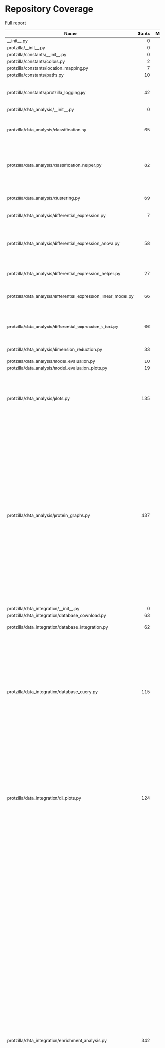 # Repository Coverage

[Full report](https://htmlpreview.github.io/?https://github.com/cschlaffner/PROTzilla2/blob/python-coverage-comment-action-data/htmlcov/index.html)

| Name                                                                |    Stmts |     Miss |   Branch |   BrPart |   Cover |   Missing |
|-------------------------------------------------------------------- | -------: | -------: | -------: | -------: | ------: | --------: |
| \_\_init\_\_.py                                                     |        0 |        0 |        0 |        0 |    100% |           |
| protzilla/\_\_init\_\_.py                                           |        0 |        0 |        0 |        0 |    100% |           |
| protzilla/constants/\_\_init\_\_.py                                 |        0 |        0 |        0 |        0 |    100% |           |
| protzilla/constants/colors.py                                       |        2 |        0 |        0 |        0 |    100% |           |
| protzilla/constants/location\_mapping.py                            |        7 |        0 |        0 |        0 |    100% |           |
| protzilla/constants/paths.py                                        |       10 |        0 |        0 |        0 |    100% |           |
| protzilla/constants/protzilla\_logging.py                           |       42 |       10 |       10 |        0 |     62% |46-47, 50-51, 54-55, 58-59, 62-63 |
| protzilla/data\_analysis/\_\_init\_\_.py                            |        0 |        0 |        0 |        0 |    100% |           |
| protzilla/data\_analysis/classification.py                          |       65 |       32 |        8 |        4 |     51% |33-52, 54, 56-66, 67->exit, 263-313 |
| protzilla/data\_analysis/classification\_helper.py                  |       82 |       15 |       32 |        5 |     72% |41, 81-82, 104-115, 132, 167-170 |
| protzilla/data\_analysis/clustering.py                              |       69 |       11 |        6 |        2 |     83% |141, 365-380, 384-388 |
| protzilla/data\_analysis/differential\_expression.py                |        7 |        3 |        0 |        0 |     57% |      9-11 |
| protzilla/data\_analysis/differential\_expression\_anova.py         |       58 |       14 |       26 |        7 |     70% |70-72, 78->91, 81-87, 102-107, 110, 127-128, 139 |
| protzilla/data\_analysis/differential\_expression\_helper.py        |       27 |        3 |       10 |        3 |     84% |43, 63, 71 |
| protzilla/data\_analysis/differential\_expression\_linear\_model.py |       66 |       15 |       22 |        6 |     69% |56-57, 64-65, 83-89, 92, 132-138 |
| protzilla/data\_analysis/differential\_expression\_t\_test.py       |       66 |        2 |       24 |        3 |     94% |21, 77->81, 100->103, 108 |
| protzilla/data\_analysis/dimension\_reduction.py                    |       33 |        4 |       10 |        2 |     86% |67-72, 100, 179 |
| protzilla/data\_analysis/model\_evaluation.py                       |       10 |        0 |        0 |        0 |    100% |           |
| protzilla/data\_analysis/model\_evaluation\_plots.py                |       19 |        0 |        0 |        0 |    100% |           |
| protzilla/data\_analysis/plots.py                                   |      135 |        9 |       56 |        9 |     90% |79, 88->90, 141, 294, 325, 331, 377, 385-386, 401 |
| protzilla/data\_analysis/protein\_graphs.py                         |      437 |       56 |      233 |       22 |     86% |33-41, 99, 169, 175-178, 182-185, 190, 222-226, 233, 243, 319-321, 335-343, 361-362, 411, 423, 432-435, 438-459, 511, 525, 594, 625, 632, 836, 894->893, 898-902 |
| protzilla/data\_integration/\_\_init\_\_.py                         |        0 |        0 |        0 |        0 |    100% |           |
| protzilla/data\_integration/database\_download.py                   |       63 |       63 |       26 |        0 |      0% |     1-116 |
| protzilla/data\_integration/database\_integration.py                |       62 |       14 |       28 |        1 |     81% |73, 102-137 |
| protzilla/data\_integration/database\_query.py                      |      115 |       44 |       52 |        7 |     59% |27-80, 84-86, 90, 103->exit, 104->103, 107->104, 111-112, 116-123, 149->148, 161-166, 167->176, 177-180 |
| protzilla/data\_integration/di\_plots.py                            |      124 |       21 |       58 |       11 |     82% |77, 106->109, 110, 176-177, 180-181, 183, 186-187, 215-217, 237-242, 295-296, 299, 373 |
| protzilla/data\_integration/enrichment\_analysis.py                 |      342 |       91 |      168 |       37 |     72% |24-25, 182-183, 198->204, 208->214, 215-217, 219, 226, 281-285, 333, 396-399, 414-415, 430-431, 537-540, 549-550, 555-557, 561->582, 566, 569-575, 588-589, 601-611, 613->623, 615-616, 618-621, 623->636, 633-634, 637-647, 650-651, 667, 748-749, 758-759, 772-773, 775-776, 778-781, 785-786, 788-791, 804, 822-823, 835-836, 839-840, 850-853 |
| protzilla/data\_integration/enrichment\_analysis\_gsea.py           |      132 |        4 |       54 |        6 |     95% |155, 158, 222->226, 387, 390, 461->465 |
| protzilla/data\_integration/enrichment\_analysis\_helper.py         |       73 |        6 |       34 |        2 |     93% |137-139, 145, 150-151 |
| protzilla/data\_preprocessing/\_\_init\_\_.py                       |        0 |        0 |        0 |        0 |    100% |           |
| protzilla/data\_preprocessing/filter\_proteins.py                   |       18 |        2 |        4 |        1 |     77% |     53-54 |
| protzilla/data\_preprocessing/filter\_samples.py                    |       35 |        0 |        4 |        0 |    100% |           |
| protzilla/data\_preprocessing/imputation.py                         |      131 |        3 |       30 |        4 |     96% |47-53, 180, 517->530, 541->547 |
| protzilla/data\_preprocessing/normalisation.py                      |       98 |        1 |       22 |        2 |     98% |250->261, 262 |
| protzilla/data\_preprocessing/outlier\_detection.py                 |       67 |        3 |        8 |        4 |     91% |176, 193, 248, 249->exit |
| protzilla/data\_preprocessing/peptide\_filter.py                    |       16 |        2 |        4 |        1 |     75% |     50-51 |
| protzilla/data\_preprocessing/plots.py                              |      101 |       11 |       23 |        4 |     88% |164->179, 248-249, 283, 294, 394-418 |
| protzilla/data\_preprocessing/plots\_helper.py                      |       17 |       13 |        6 |        0 |     17% |15-24, 38-47 |
| protzilla/data\_preprocessing/transformation.py                     |       21 |        2 |        8 |        3 |     83% |33, 42->52, 53 |
| protzilla/history.py                                                |      135 |       10 |       60 |        6 |     92% |40, 124, 134, 180-184, 227, 234 |
| protzilla/importing/\_\_init\_\_.py                                 |        0 |        0 |        0 |        0 |    100% |           |
| protzilla/importing/metadata\_import.py                             |       64 |       15 |       28 |        7 |     76% |29, 31, 45-47, 91-98, 113, 124, 129-138, 168-169 |
| protzilla/importing/ms\_data\_import.py                             |      115 |       22 |       40 |        1 |     77% |28-29, 89-91, 119-121, 233-251 |
| protzilla/importing/peptide\_import.py                              |       22 |        2 |        0 |        0 |     91% |     15-16 |
| protzilla/run.py                                                    |      360 |       54 |      140 |       11 |     83% |77-83, 87-93, 171->182, 203, 205, 240-244, 293-299, 309, 324-337, 376-377, 414-417, 449->exit, 495, 535, 539-544, 548-551, 570, 582->555 |
| protzilla/run\_helper.py                                            |      100 |       24 |       74 |       15 |     73% |28, 47-48, 53, 58, 69, 75, 81, 88, 92-97, 99-101, 104-106, 111, 126, 141-143, 171->exit, 184 |
| protzilla/runner.py                                                 |       93 |        4 |       36 |        4 |     94% |121, 130, 148->146, 162-163 |
| protzilla/utilities/\_\_init\_\_.py                                 |        1 |        0 |        0 |        0 |    100% |           |
| protzilla/utilities/clustergram.py                                  |      375 |       99 |      168 |       55 |     67% |82, 97, 99, 106, 150-151, 153, 155, 161->164, 164->171, 190, 205, 209, 213, 217, 227, 231-236, 241->243, 244, 246, 248, 252->254, 254->258, 259-270, 273, 275, 277-296, 315-318, 321->323, 328->330, 331, 383-384, 386-387, 402-403, 405-406, 474->480, 486, 503, 523, 526->549, 531->534, 568->574, 574->587, 662->667, 675->679, 696, 698, 728-735, 744-757, 767-771, 825->842, 842->862, 894->902, 902->911, 929-941, 944-956, 982-998, 1012-1028 |
| protzilla/utilities/dunn\_score.py                                  |       10 |        6 |        0 |        0 |     40% | 25, 41-48 |
| protzilla/utilities/transform\_dfs.py                               |       25 |        0 |        9 |        0 |    100% |           |
| protzilla/utilities/utilities.py                                    |       44 |        4 |       10 |        2 |     89% |27-28, 69, 80 |
| protzilla/workflow\_helper.py                                       |       65 |        0 |       36 |        0 |    100% |           |
| runner\_cli.py                                                      |       21 |        5 |        2 |        1 |     74% | 55-58, 62 |
| ui/\_\_init\_\_.py                                                  |        0 |        0 |        0 |        0 |    100% |           |
| ui/\_\_main\_\_.py                                                  |       10 |       10 |        2 |        0 |      0% |      3-21 |
| ui/main/\_\_init\_\_.py                                             |        0 |        0 |        0 |        0 |    100% |           |
| ui/main/asgi.py                                                     |        4 |        4 |        0 |        0 |      0% |     10-16 |
| ui/main/settings.py                                                 |       28 |        0 |        2 |        1 |     97% |    24->32 |
| ui/main/upload\_handler.py                                          |       37 |       37 |        2 |        0 |      0% |      1-73 |
| ui/main/urls.py                                                     |        4 |        4 |        0 |        0 |      0% |     16-21 |
| ui/main/views.py                                                    |       76 |       76 |       32 |        0 |      0% |     1-115 |
| ui/main/wsgi.py                                                     |        4 |        4 |        0 |        0 |      0% |     10-16 |
| ui/manage.py                                                        |       13 |       13 |        2 |        0 |      0% |      3-24 |
| ui/runs/\_\_init\_\_.py                                             |        0 |        0 |        0 |        0 |    100% |           |
| ui/runs/apps.py                                                     |        4 |        4 |        0 |        0 |      0% |       1-6 |
| ui/runs/fields.py                                                   |      128 |      108 |       74 |        0 |     10% |35-46, 64-97, 122-132, 145-147, 172-183, 197-202, 223-303, 320-345 |
| ui/runs/migrations/\_\_init\_\_.py                                  |        0 |        0 |        0 |        0 |    100% |           |
| ui/runs/templatetags/\_\_init\_\_.py                                |        0 |        0 |        0 |        0 |    100% |           |
| ui/runs/templatetags/id\_tags.py                                    |       10 |       10 |        4 |        0 |      0% |      1-13 |
| ui/runs/urls.py                                                     |        4 |        4 |        0 |        0 |      0% |       1-6 |
| ui/runs/utilities/\_\_init\_\_.py                                   |        0 |        0 |        0 |        0 |    100% |           |
| ui/runs/utilities/alert.py                                          |        2 |        1 |        0 |        0 |     50% |         2 |
| ui/runs/views.py                                                    |      348 |      289 |      124 |        1 |     13% |59, 84-131, 173-189, 220-241, 261-407, 420-427, 441-444, 459-463, 478-480, 492-494, 509-518, 533-540, 555-563, 579-588, 606-615, 631-633, 646-650, 666-667, 714-716, 732-747, 755-785, 804-819, 825-877 |
| ui/runs/views\_helper.py                                            |       70 |       20 |       28 |        4 |     67% |16->18, 22, 35, 38-44, 116-130, 145-146, 155-158 |
|                                                           **TOTAL** | **4722** | **1283** | **1839** |  **254** | **70%** |           |


## Setup coverage badge

Below are examples of the badges you can use in your main branch `README` file.

### Direct image

[![Coverage badge](https://raw.githubusercontent.com/cschlaffner/PROTzilla2/python-coverage-comment-action-data/badge.svg)](https://htmlpreview.github.io/?https://github.com/cschlaffner/PROTzilla2/blob/python-coverage-comment-action-data/htmlcov/index.html)

This is the one to use if your repository is private or if you don't want to customize anything.

### [Shields.io](https://shields.io) Json Endpoint

[![Coverage badge](https://img.shields.io/endpoint?url=https://raw.githubusercontent.com/cschlaffner/PROTzilla2/python-coverage-comment-action-data/endpoint.json)](https://htmlpreview.github.io/?https://github.com/cschlaffner/PROTzilla2/blob/python-coverage-comment-action-data/htmlcov/index.html)

Using this one will allow you to [customize](https://shields.io/endpoint) the look of your badge.
It won't work with private repositories. It won't be refreshed more than once per five minutes.

### [Shields.io](https://shields.io) Dynamic Badge

[![Coverage badge](https://img.shields.io/badge/dynamic/json?color=brightgreen&label=coverage&query=%24.message&url=https%3A%2F%2Fraw.githubusercontent.com%2Fcschlaffner%2FPROTzilla2%2Fpython-coverage-comment-action-data%2Fendpoint.json)](https://htmlpreview.github.io/?https://github.com/cschlaffner/PROTzilla2/blob/python-coverage-comment-action-data/htmlcov/index.html)

This one will always be the same color. It won't work for private repos. I'm not even sure why we included it.

## What is that?

This branch is part of the
[python-coverage-comment-action](https://github.com/marketplace/actions/python-coverage-comment)
GitHub Action. All the files in this branch are automatically generated and may be
overwritten at any moment.